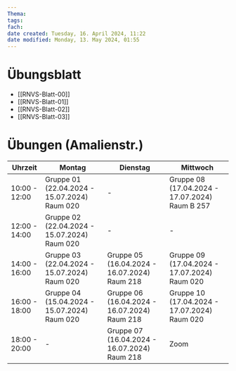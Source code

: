 ```yaml
---
Thema:
tags: 
fach: 
date created: Tuesday, 16. April 2024, 11:22
date modified: Monday, 13. May 2024, 01:55
---
```


# Übungsblatt

- [[RNVS-Blatt-00]]
- [[RNVS-Blatt-01]]
- [[RNVS-Blatt-02]]
- [[RNVS-Blatt-03]]




# Übungen (Amalienstr.)

| Uhrzeit       | Montag                                       | Dienstag                                     | Mittwoch                                       |
| ------------- | -------------------------------------------- | -------------------------------------------- | ---------------------------------------------- |
| 10:00 - 12:00 | Gruppe 01 (22.04.2024 - 15.07.2024) Raum 020 | -                                            | Gruppe 08 (17.04.2024 - 17.07.2024) Raum B 257 |
| 12:00 - 14:00 | Gruppe 02 (22.04.2024 - 15.07.2024) Raum 020 | -                                            | -                                              |
| 14:00 - 16:00 | Gruppe 03 (22.04.2024 - 15.07.2024) Raum 020 | Gruppe 05 (16.04.2024 - 16.07.2024) Raum 218 | Gruppe 09 (17.04.2024 - 17.07.2024) Raum 020   |
| 16:00 - 18:00 | Gruppe 04 (15.04.2024 - 15.07.2024) Raum 020 | Gruppe 06 (16.04.2024 - 16.07.2024) Raum 218 | Gruppe 10 (17.04.2024 - 17.07.2024) Raum 020   |
| 18:00 - 20:00 | -                                            | Gruppe 07 (16.04.2024 - 16.07.2024) Raum 218 | Zoom                                           |
